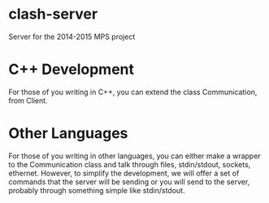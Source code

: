 clash-server
============

Server for the 2014-2015 MPS project

C++ Development
============
For those of you writing in C++, you can extend the class Communication, from Client.

Other Languages
============
For those of you writing in other languages, you can either make a wrapper to the Communication class and talk through files, stdin/stdout, sockets, ethernet.
However, to simplify the development, we will offer a set of commands that the server will be sending or you will send to the server, probably through something simple like stdin/stdout.
